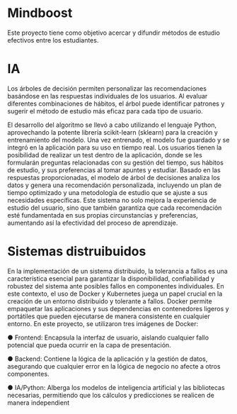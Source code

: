 # Mindboost
Este proyecto tiene como objetivo acercar y difundir métodos de estudio efectivos entre los estudiantes.

# IA
Los árboles de decisión permiten personalizar las recomendaciones basándose en las respuestas individuales de los usuarios. Al evaluar diferentes combinaciones de hábitos, el árbol puede identificar patrones y sugerir el método de estudio más eficaz para cada tipo de usuario.

El desarrollo del algoritmo se llevó a cabo utilizando el lenguaje Python, aprovechando la potente librería scikit-learn (sklearn) para la creación y entrenamiento del modelo. Una vez
entrenado, el modelo fue guardado y se integró en la aplicación para su uso en tiempo real.
Los usuarios tienen la posibilidad de realizar un test dentro de la aplicación, donde se les formularán preguntas relacionadas con
su gestión del tiempo, sus hábitos de estudio, y sus preferencias al tomar apuntes y estudiar. Basado en las respuestas proporcionadas, el modelo de árbol de decisiones analiza los datos y genera una recomendación personalizada, incluyendo un plan de tiempo optimizado y una metodología de estudio que se ajuste a sus necesidades específicas.
Este sistema no solo mejora la experiencia de estudio del usuario, sino que también garantiza que cada recomendación esté fundamentada en sus propias circunstancias y preferencias, aumentando así la efectividad del proceso de aprendizaje.

# Sistemas distruibuidos
En la implementación de un sistema distribuido, la tolerancia a fallos es una característica esencial para garantizar la disponibilidad, confiabilidad y robustez del sistema ante posibles
fallos en componentes individuales. En este contexto, el uso de Docker y Kubernetes juega un papel crucial en la creación de un entorno distribuido y tolerante a fallos.
Docker permite empaquetar las aplicaciones y sus dependencias en contenedores ligeros y portátiles que pueden ejecutarse de manera consistente en cualquier entorno. En este proyecto, se utilizaron tres imágenes de Docker:


● Frontend: Encapsula la interfaz de usuario, aislando cualquier fallo potencial que pueda ocurrir en la capa de presentación.

● Backend: Contiene la lógica de la aplicación y la gestión de datos, asegurando que cualquier error en la lógica de negocio no afecte a otros componentes.

● IA/Python: Alberga los modelos de inteligencia artificial y las bibliotecas necesarias, permitiendo que los cálculos y predicciones se realicen de manera independient
